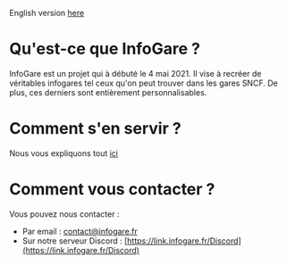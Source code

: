 English version [here](https://github.com/Absolument-Oui/InfoGares/blob/main/README_en.md)

# Qu'est-ce que InfoGare ?

InfoGare est un projet qui à débuté le 4 mai 2021. Il vise à recréer de véritables infogares tel ceux qu'on peut trouver dans les gares SNCF. De plus, ces derniers sont entièrement personnalisables.

# Comment s'en servir ?

Nous vous expliquons tout [ici](https://docs.infogare.fr/InfoGare)

# Comment vous contacter ?

Vous pouvez nous contacter :

* Par email : [contact@infogare.fr](mailto:contact@infogare.fr)
* Sur notre serveur Discord : [https://link.infogare.fr/Discord](https://link.infogare.fr/Discord)
